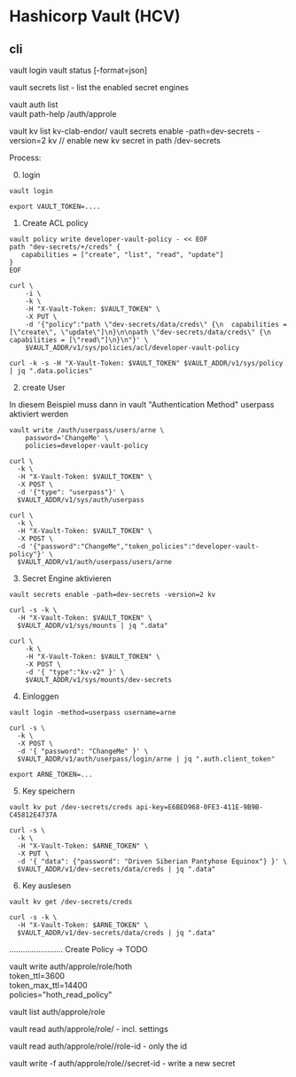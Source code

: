 # Hashicorp Vault (HCV)

## cli

vault login 
vault status [-format=json]

vault secrets list   - list the enabled secret engines

vault auth list   
vault path-help /auth/approle

vault kv list kv-clab-endor/
vault secrets enable -path=dev-secrets -version=2 kv   // enable new kv secret in path /dev-secrets


Process: 

0. login
```
vault login
```

```
export VAULT_TOKEN=....
```


1. Create ACL policy

```
vault policy write developer-vault-policy - << EOF
path "dev-secrets/+/creds" {
   capabilities = ["create", "list", "read", "update"]
}
EOF
```
```
curl \
    -i \
    -k \
    -H "X-Vault-Token: $VAULT_TOKEN" \
    -X PUT \
    -d '{"policy":"path \"dev-secrets/data/creds\" {\n  capabilities = [\"create\", \"update\"]\n}\n\npath \"dev-secrets/data/creds\" {\n  capabilities = [\"read\"]\n}\n"}' \
    $VAULT_ADDR/v1/sys/policies/acl/developer-vault-policy

curl -k -s -H "X-Vault-Token: $VAULT_TOKEN" $VAULT_ADDR/v1/sys/policy | jq ".data.policies"
```



2. create User

In diesem Beispiel muss dann in vault "Authentication Method" userpass aktiviert werden

```
vault write /auth/userpass/users/arne \
    password='ChangeMe' \
    policies=developer-vault-policy
```

```
curl \
  -k \
  -H "X-Vault-Token: $VAULT_TOKEN" \
  -X POST \
  -d '{"type": "userpass"}' \
  $VAULT_ADDR/v1/sys/auth/userpass
```


```
curl \
  -k \
  -H "X-Vault-Token: $VAULT_TOKEN" \
  -X POST \
  -d '{"password":"ChangeMe","token_policies":"developer-vault-policy"}' \
  $VAULT_ADDR/v1/auth/userpass/users/arne
```


3. Secret Engine aktivieren

```
vault secrets enable -path=dev-secrets -version=2 kv
```

```
curl -s -k \
  -H "X-Vault-Token: $VAULT_TOKEN" \
  $VAULT_ADDR/v1/sys/mounts | jq ".data"

curl \
    -k \
    -H "X-Vault-Token: $VAULT_TOKEN" \
    -X POST \
    -d '{ "type":"kv-v2" }' \
    $VAULT_ADDR/v1/sys/mounts/dev-secrets

``` 


4. Einloggen

```
vault login -method=userpass username=arne
```

```
curl -s \
  -k \
  -X POST \
  -d '{ "password": "ChangeMe" }' \
  $VAULT_ADDR/v1/auth/userpass/login/arne | jq ".auth.client_token"

export ARNE_TOKEN=...
``` 

5. Key speichern

```
vault kv put /dev-secrets/creds api-key=E6BED968-0FE3-411E-9B9B-C45812E4737A
```

```
curl -s \
  -k \
  -H "X-Vault-Token: $ARNE_TOKEN" \
  -X PUT \
  -d '{ "data": {"password": "Driven Siberian Pantyhose Equinox"} }' \
  $VAULT_ADDR/v1/dev-secrets/data/creds | jq ".data"
``` 

6. Key auslesen

```
vault kv get /dev-secrets/creds
```

```
curl -s -k \
  -H "X-Vault-Token: $ARNE_TOKEN" \
  $VAULT_ADDR/v1/dev-secrets/data/creds | jq ".data"
```



........................
Create Policy -> TODO

vault write auth/approle/role/hoth \
    token_ttl=3600 \
    token_max_ttl=14400 \
    policies="hoth_read_policy"



vault list auth/approle/role

vault read auth/approle/role/<role-name>   - incl. settings

vault read auth/approle/role/<role-name>/role-id  - only the id

vault write -f auth/approle/role/<role-name>/secret-id  - write a new secret

